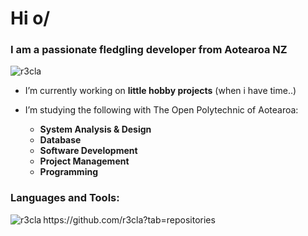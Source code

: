 <h1 align="left">Hi o/</h1>
<h3 align="left">I am a passionate fledgling developer from Aotearoa NZ</h3>

<p align="left"> <img src="https://komarev.com/ghpvc/?username=r3cla&label=Profile%20views&color=0e75b6&style=flat" alt="r3cla" /> </p>

- I’m currently working on **little hobby projects** (when i have time..)

- I’m studying the following with The Open Polytechnic of Aotearoa:
  - **System Analysis & Design**
  - **Database**
  - **Software Development**
  - **Project Management**
  - **Programming**

<h3 align="left">Languages and Tools:</h3>
<p><img align="left" src="https://github-readme-stats.vercel.app/api/top-langs?username=r3cla&show_icons=true&theme=tokyonight&locale=en&layout=compact" alt="r3cla" /></p>

<p>https://github.com/r3cla?tab=repositories</p>
